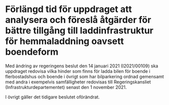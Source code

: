 # Förlängd tid för uppdraget att analysera och föreslå åtgärder för bättre tillgång till laddinfrastruktur för hemmaladdning oavsett boendeform

Med ändring av regeringens beslut den 14 januari 2021 (I2021/00109) ska uppdraget redovisa vilka hinder som finns för ladda bilen för boende i
flerbostadshus och boende i övrigt som har bilparkering ordnad gemensamt med andra i exempelvis samfälligheter redovisas till Regeringskansliet (Infrastrukturdepartementet) senast den 1 november 2021.

I övrigt gäller det tidigare beslutet oförändrat.
